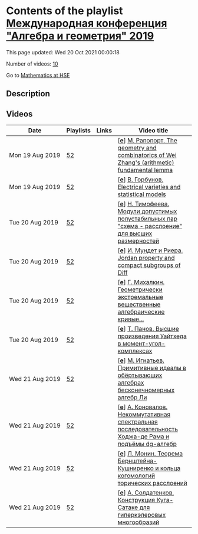 # Contents of the playlist [Международная конференция "Алгебра и геометрия" 2019](https://www.youtube.com/playlist?list=PLq3E5oubNNoDvM_KPfqUJydFmtbkUnDdR)

This page updated: Wed 20 Oct 2021 00:00:18

Number of videos: [10](#videos)

Go to [Mathematics at HSE](../README.md)

## Description



## Videos

|Date|Playlists|Links|Video title|
|---|---|---|---|
| Mon&nbsp;19&nbsp;Aug&nbsp;2019 | [52](../playlists/52 "Международная конференция &#34;Алгебра и геометрия&#34; 2019") |  | [[**e**](https://studio.youtube.com/video/d6Ar9AgCq8g/edit "Edit")] [М. Рапопорт. The geometry and combinatorics of Wei Zhang's (arithmetic) fundamental lemma](https://www.youtube.com/watch?v=d6Ar9AgCq8g&list=PLq3E5oubNNoDvM_KPfqUJydFmtbkUnDdR "Conference &#34;Algebra and Geometry&#34;, 30-31 July 2019, Yaroslavl") |
| Mon&nbsp;19&nbsp;Aug&nbsp;2019 | [52](../playlists/52 "Международная конференция &#34;Алгебра и геометрия&#34; 2019") |  | [[**e**](https://studio.youtube.com/video/Vi2hRqjTk1c/edit "Edit")] [В. Горбунов. Electrical varieties and statistical models](https://www.youtube.com/watch?v=Vi2hRqjTk1c&list=PLq3E5oubNNoDvM_KPfqUJydFmtbkUnDdR "Conference &#34;Algebra and Geometry&#34;, 30-31 July 2019, Yaroslavl") |
| Tue&nbsp;20&nbsp;Aug&nbsp;2019 | [52](../playlists/52 "Международная конференция &#34;Алгебра и геометрия&#34; 2019") |  | [[**e**](https://studio.youtube.com/video/rqRYP1AVjn8/edit "Edit")] [Н. Тимофеева. Модули допустимых полустабильных пар &#34;схема - расслоение&#34; для высших размерностей](https://www.youtube.com/watch?v=rqRYP1AVjn8&list=PLq3E5oubNNoDvM_KPfqUJydFmtbkUnDdR "Conference &#34;Algebra and Geometry&#34;, 30-31 July 2019, Yaroslavl") |
| Tue&nbsp;20&nbsp;Aug&nbsp;2019 | [52](../playlists/52 "Международная конференция &#34;Алгебра и геометрия&#34; 2019") |  | [[**e**](https://studio.youtube.com/video/l2L3h0vNMZU/edit "Edit")] [И. Мундет и Риера. Jordan property and compact subgroups of Diff](https://www.youtube.com/watch?v=l2L3h0vNMZU&list=PLq3E5oubNNoDvM_KPfqUJydFmtbkUnDdR "Conference &#34;Algebra and Geometry&#34;, 30-31 July 2019, Yaroslavl") |
| Tue&nbsp;20&nbsp;Aug&nbsp;2019 | [52](../playlists/52 "Международная конференция &#34;Алгебра и геометрия&#34; 2019") |  | [[**e**](https://studio.youtube.com/video/21SedmxaKBE/edit "Edit")] [Г. Михалкин. Геометрически экстремальные вещественные алгебраические кривые...](https://www.youtube.com/watch?v=21SedmxaKBE&list=PLq3E5oubNNoDvM_KPfqUJydFmtbkUnDdR "Г. Михалкин. Геометрически экстремальные вещественные алгебраические кривые на плоскости и в пространстве&#013;Conference &#34;Algebra and Geometry&#34;, 30-31 July 2019, Yaroslavl") |
| Tue&nbsp;20&nbsp;Aug&nbsp;2019 | [52](../playlists/52 "Международная конференция &#34;Алгебра и геометрия&#34; 2019") |  | [[**e**](https://studio.youtube.com/video/_3lir_ndG-w/edit "Edit")] [Т. Панов. Высшие произведения Уайтхеда в момент-угол-комплексах](https://www.youtube.com/watch?v=_3lir_ndG-w&list=PLq3E5oubNNoDvM_KPfqUJydFmtbkUnDdR "Conference &#34;Algebra and Geometry&#34;, 30-31 July 2019, Yaroslavl") |
| Wed&nbsp;21&nbsp;Aug&nbsp;2019 | [52](../playlists/52 "Международная конференция &#34;Алгебра и геометрия&#34; 2019") |  | [[**e**](https://studio.youtube.com/video/pGy_7dsM-6U/edit "Edit")] [М. Игнатьев. Примитивные идеалы в обёртывающих алгебрах бесконечномерных алгебр Ли](https://www.youtube.com/watch?v=pGy_7dsM-6U&list=PLq3E5oubNNoDvM_KPfqUJydFmtbkUnDdR "Conference &#34;Algebra and Geometry&#34;, 30-31 July 2019, Yaroslavl") |
| Wed&nbsp;21&nbsp;Aug&nbsp;2019 | [52](../playlists/52 "Международная конференция &#34;Алгебра и геометрия&#34; 2019") |  | [[**e**](https://studio.youtube.com/video/k7YNq5LfoZo/edit "Edit")] [А. Коновалов. Некоммутативная спектральная последовательность Ходжа-де Рама и подъёмы dg-алгебр](https://www.youtube.com/watch?v=k7YNq5LfoZo&list=PLq3E5oubNNoDvM_KPfqUJydFmtbkUnDdR "Conference &#34;Algebra and Geometry&#34;, 30-31 July 2019, Yaroslavl") |
| Wed&nbsp;21&nbsp;Aug&nbsp;2019 | [52](../playlists/52 "Международная конференция &#34;Алгебра и геометрия&#34; 2019") |  | [[**e**](https://studio.youtube.com/video/OpyRPtmSrqo/edit "Edit")] [Л. Монин. Теорема Бернштейна-Кушниренко и кольца когомологий торических расслоений](https://www.youtube.com/watch?v=OpyRPtmSrqo&list=PLq3E5oubNNoDvM_KPfqUJydFmtbkUnDdR "Conference &#34;Algebra and Geometry&#34;, 30-31 July 2019, Yaroslavl") |
| Wed&nbsp;21&nbsp;Aug&nbsp;2019 | [52](../playlists/52 "Международная конференция &#34;Алгебра и геометрия&#34; 2019") |  | [[**e**](https://studio.youtube.com/video/PBoxLP85rmY/edit "Edit")] [А. Солдатенков. Конструкция Куга-Сатаке для гиперкэлеровых многообразий](https://www.youtube.com/watch?v=PBoxLP85rmY&list=PLq3E5oubNNoDvM_KPfqUJydFmtbkUnDdR "Conference &#34;Algebra and Geometry&#34;, 30-31 July 2019, Yaroslavl") |
